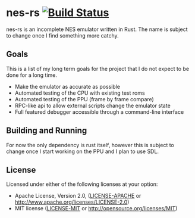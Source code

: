 # nes-rs [![Build Status](https://travis-ci.org/Reshurum/nes-rs.svg?branch=master)](https://travis-ci.org/Reshurum/nes-rs)

nes-rs is an incomplete NES emulator written in Rust. The name is subject
to change once I find something more catchy.

## Goals

This is a list of my long term goals for the project that I do not expect
to be done for a long time.

* Make the emulator as accurate as possible
* Automated testing of the CPU with existing test roms
* Automated testing of the PPU (frame by frame compare)
* RPC-like api to allow external scripts change the emulator state
* Full featured debugger accessible through a command-line interface

## Building and Running

For now the only dependency is rust itself, however this is subject to change
once I start working on the PPU and I plan to use SDL.

## License

Licensed under either of the following licenses at your option:

 * Apache License, Version 2.0, ([LICENSE-APACHE](LICENSE-APACHE) or
   http://www.apache.org/licenses/LICENSE-2.0)
 * MIT license ([LICENSE-MIT](LICENSE-MIT) or
   http://opensource.org/licenses/MIT)
